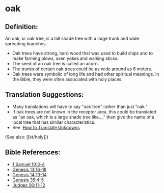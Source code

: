 # oak #

## Definition: ##

An oak, or oak tree,  is a tall shade tree with a large trunk and wide spreading branches.

* Oak trees have strong, hard wood that was used to build ships and to make farming plows, oxen yokes and walking sticks.
* The seed of an oak tree is called an acorn.
* The trunks of certain oak trees could be as wide around as 6 meters.
* Oak trees were symbolic of long life and had other spiritual meanings. In the Bible, they were often associated with holy places.

## Translation Suggestions: ##

* Many translations will have to say "oak tree" rather than just "oak."
* If oak trees are not known in the receptor area, this could be translated as "an oak, which is a large shade tree like…," then give the name of a local tree that has similar characteristics.
* See: [How to Translate Unknowns](en/ta-vol1/translate/man/translate-unknown)

(See also: [[kt/holy]])

## Bible References: ##

* [1 Samuel 10:3-4](en/tn/1sa/help/10/03)
* [Genesis 13:16-18](en/tn/gen/help/13/16)
* [Genesis 14:13-14](en/tn/gen/help/14/13)
* [Genesis 35:4-5](en/tn/gen/help/35/04)
* [Judges 06:11-12](en/tn/jdg/help/06/11)